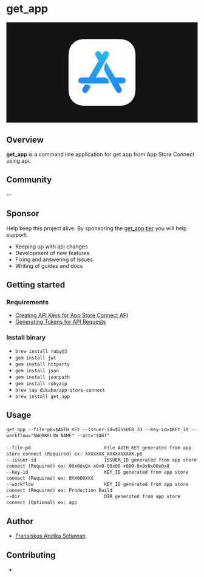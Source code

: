 # get_app

<img src="assets/image/asc-logo.png">

## Overview

**get_app** is a command line application for get app from App Store Connect using api.

## Community

--

## Sponsor

Help keep this project alive. By sponsoring the [get_app tier](https://github.com/sponsors/dikako)
you will help support:

- Keeping up with api changes
- Development of new features
- Fixing and answering of issues
- Writing of guides and docs

## Getting started

### Requirements

- [Creating API Keys for App Store Connect API](https://developer.apple.com/documentation/appstoreconnectapi/creating_api_keys_for_app_store_connect_api)
- [Generating Tokens for API Requests](https://developer.apple.com/documentation/appstoreconnectapi/generating_tokens_for_api_requests)


### Install binary

- ``brew install ruby@3``
- ``gem install jwt``
- ``gem install httparty``
- ``gem install json``
- ``gem install jsonpath``
- ``gem install rubyzip``
- ``brew tap dikako/app-store-connect``
- ``brew install get_app``

## Usage
```
get_app --file-p8=$AUTH_KEY --issuer-id=$ISSUER_ID --key-id=$KEY_ID --workflow="$WORKFLOW NAME" --art="$ART"

--file-p8                           File AUTH_KEY generated from app store connect (Required) ex: XXXXXXX_XXXXXXXXXX.p8              
--issuer-id                         ISSUER_ID generated from app store connect (Required) ex: 00x0dx0x-x0x0-00x00-x000-0x0x0x00x0x0               
--key-id                            KEY_ID generated from app store connect (Required) ex: 0XX000XXX             
--workflow                          KEY_ID generated from app store connect (Required) ex: Production Build           
--dir                               DIR generated from app store connect (Optional) ex: app         
```

## Author
- [Fransiskus Andika Setiawan](https://www.linkedin.com/in/fransiskus-andika-setiawan/)

## Contributing

- 
